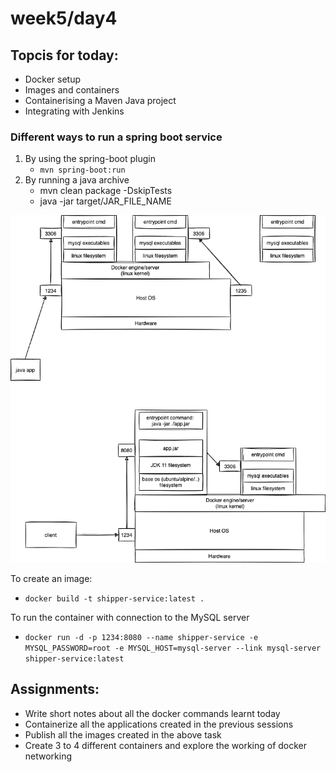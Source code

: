 # week5/day4

## Topcis for today:

-   Docker setup
-   Images and containers
-   Containerising a Maven Java project
-   Integrating with Jenkins

### Different ways to run a spring boot service

1. By using the spring-boot plugin
    - `mvn spring-boot:run`
2. By running a java archive
    - mvn clean package -DskipTests
    - java -jar target/JAR_FILE_NAME

![](./concepts.dio.png)

To create an image:

-   `docker build -t shipper-service:latest .`

To run the container with connection to the MySQL server

-   `docker run -d -p 1234:8080 --name shipper-service -e MYSQL_PASSWORD=root -e MYSQL_HOST=mysql-server --link mysql-server shipper-service:latest`

## Assignments:

-   Write short notes about all the docker commands learnt today
-   Containerize all the applications created in the previous sessions
-   Publish all the images created in the above task
-   Create 3 to 4 different containers and explore the working of docker networking
